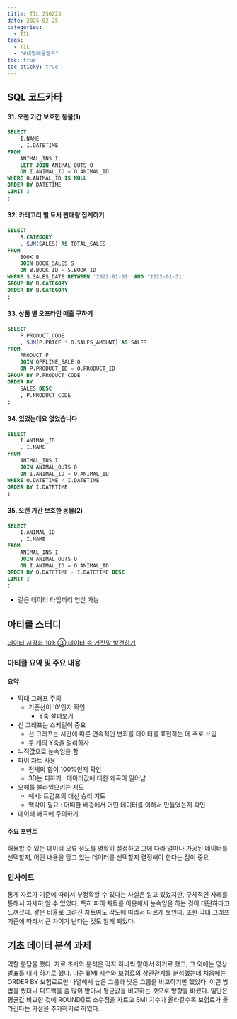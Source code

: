 ```yaml
---
title: TIL 250225
date: 2025-02-25
categories:
  - TIL
tags:
  - TIL
  - "#내일배움캠프"
toc: true
toc_sticky: true
---
```


## SQL 코드카타

#### 31. 오랜 기간 보호한 동물(1)
```sql
SELECT
    I.NAME
    , I.DATETIME
FROM 
    ANIMAL_INS I
    LEFT JOIN ANIMAL_OUTS O
    ON I.ANIMAL_ID = O.ANIMAL_ID
WHERE O.ANIMAL_ID IS NULL
ORDER BY DATETIME
LIMIT 3
;
```

#### 32. 카테고리 별 도서 판매량 집계하기
```sql
SELECT
    B.CATEGORY
    , SUM(SALES) AS TOTAL_SALES
FROM 
    BOOK B
    JOIN BOOK_SALES S
    ON B.BOOK_ID = S.BOOK_ID
WHERE S.SALES_DATE BETWEEN '2022-01-01' AND '2022-01-31'
GROUP BY B.CATEGORY
ORDER BY B.CATEGORY
;
```

#### 33. 상품 별 오프라인 매출 구하기
```sql
SELECT
    P.PRODUCT_CODE
    , SUM(P.PRICE * O.SALES_AMOUNT) AS SALES
FROM 
    PRODUCT P
    JOIN OFFLINE_SALE O
    ON P.PRODUCT_ID = O.PRODUCT_ID
GROUP BY P.PRODUCT_CODE
ORDER BY 
    SALES DESC
    , P.PRODUCT_CODE
;
```

#### 34. 있었는데요 없었습니다
```sql
SELECT
    I.ANIMAL_ID
    , I.NAME
FROM 
    ANIMAL_INS I
    JOIN ANIMAL_OUTS O
    ON I.ANIMAL_ID = O.ANIMAL_ID
WHERE O.DATETIME < I.DATETIME
ORDER BY I.DATETIME
;
```

#### 35. 오랜 기간 보호한 동물(2)
```sql
SELECT
    I.ANIMAL_ID
    , I.NAME
FROM 
    ANIMAL_INS I
    JOIN ANIMAL_OUTS O
    ON I.ANIMAL_ID = O.ANIMAL_ID
ORDER BY O.DATETIME - I.DATETIME DESC
LIMIT 2
;
```
- 같은 데이터 타입끼리 연산 가능

## 아티클 스터디

[데이터 시각화 101: ③ 데이터 속 거짓말 발견하기](https://yozm.wishket.com/magazine/detail/1821/)

### 아티클 요약 및 주요 내용
#### 요약
- 막대 그래프 주의
    -  기준선이 '0'인지 확인
       -  Y축 살펴보기
-  선 그래프는 스케일이 중요
      - 선 그래프는 시간에 따른 연속적인 변화를 데이터를 표현하는 데 주로 쓰임
      -  두 개의 Y축을 멀리하자
-  누적값으로 눈속임을 함
-  파이 차트 사용
      -  전체의 합이 100%인지 확인
     -  3D는 피하기 : 데이터값에 대한 왜곡이 일어남
-  오해를 불러일으키는 지도
      -  예시: 트럼프의 대선 승리 지도
      -  맥락이 필요 : 어떠한 배경에서 어떤 데이터를 이해서 만들었는지 확인
-  데이터 왜곡에 주의하기
#### 주요 포인트 
허용할 수 있는 데이터 오류 정도를 명확히 설정하고 그에 다라 얼마나 가공된 데이터를 선택할지, 어떤 내용을 담고 있는 데이터를 선택할지 결정해야 한다는 점이 중요

### 인사이트
통계 자료가 기준에 따라서 부정확할 수 있다는 사실은 알고 있었지만, 구체적인 사례를 통해서 자세히 알 수 있었다. 특히 파이 차트를 이용해서 눈속임을 하는 것이 대단하다고 느껴졌다. 같은 비율로 그려진 차트여도 각도에 따라서 다르게 보인다. 또한 막대 그래프 기준에 따라서 큰 차이가 난다는 것도 알게 되었다.

## 기초 데이터 분석 과제

역할 분담을 했다. 자료 조사와 분석은 각자 하나씩 맡아서 하기로 했고, 그 외에는 영상 발표를 내가 하기로 했다. 나는 BMI 지수와 보험료의 상관관계를 분석했는데 처음에는 ORDER BY 보험료로만 나열해서 높은 그룹과 낮은 그룹을 비교하기만 했었다. 이런 방법을 썼더니 피드백을 좀 많이 받아서 평균값을 비교하는 것으로 방향을 바꿨다. 일단은 평균값 비교한 것에 ROUND()로 소수점을 자르고 BMI 지수가 올라갈수록 보험료가 올라간다는 가설을 추가하기로 하였다.
